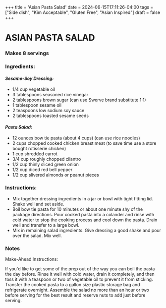 +++
title = 'Asian Pasta Salad'
date = 2024-06-15T17:11:26-04:00
tags = ["Side dish", "Kim Acceptable", "Gluten Free", "Asian Inspired"]
draft = false
+++
# ASIAN PASTA SALAD

### Makes 8 servings

### Ingredients:

#### _Sesame-Soy Dressing:_

- 1/4 cup vegetable oil
- 3 tablespoons seasoned rice vinegar
- 2 tablespoons brown sugar (can use Swerve brand substitute 1:1)
- 1 tablespoon sesame oil
- 2 teaspoons low sodium soy sauce
- 2 tablespoons toasted sesame seeds

#### _Pasta Salad:_

- 12 ounces bow tie pasta (about 4 cups) (can use rice noodles)
- 2 cups chopped cooked chicken breast meat (to save time use a store bought rotisserie chicken)
- 1 cup shredded carrot
- 3/4 cup roughly chopped cilantro
- 1/2 cup thinly sliced green onion
- 1/2 cup diced red bell pepper
- 1/2 cup slivered almonds or peanut pieces

### Instructions:

- Mix together dressing ingredients in a jar or bowl with tight fitting lid. Shake well and set aside.
- Boil bow tie pasta for 10 minutes or about one minute shy of the package directions. Pour cooked pasta into a colander and rinse with cold water to stop the cooking process and cool down the pasta. Drain well and transfer to a large bowl. 
- Mix in remaining salad ingredients. Give dressing a good shake and pour over the salad. Mix well.

### Notes

Make-Ahead Instructions:

If you'd like to get some of the prep out of the way you can boil the pasta the day before. Rinse it well with cold water, drain it completely, and then toss it with a teaspoon or two of vegetable oil to prevent it from sticking. Transfer the cooked pasta to a gallon size plastic storage bag and refrigerate overnight. Assemble the salad no more than an hour or two before serving for the best result and reserve nuts to add just before serving.
